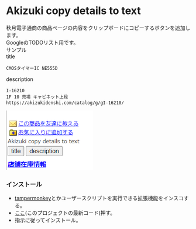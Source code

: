 # Akizuki copy details to text

秋月電子通商の商品ページの内容をクリップボードにコピーするボタンを追加します。  
GoogleのTODOリスト用です。  
サンプル  
title
```
CMOSタイマーIC NE555D
```
description
```
I-16210
1F 10 売場 キャビネット上段
https://akizukidenshi.com/catalog/g/gI-16210/
```

![Tool display example](https://raw.githubusercontent.com/oz0820/browser-userscript/images/akizuki-copy-details-to-text/img01.png)

### インストール
- [tampermonkey](https://www.tampermonkey.net/)とかユーザースクリプトを実行できる拡張機能をインスコする。  
- [ここ](https://github.com/oz0820/browser-userscript/raw/main/akizuki-copy-details-to-text/akizuki-copy-details-to-text.user.js)(このプロジェクトの最新コード)押す。  
- 指示に従ってインストール。  

